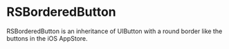 RSBorderedButton
=======

RSBorderedButton is an inheritance of UIButton with a round border like the buttons in the iOS AppStore.
